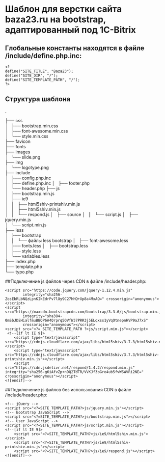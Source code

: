 # Шаблон для верстки сайта baza23.ru на bootstrap, адаптированный под 1C-Bitrix

## Глобальные константы находятся в файле /include/define.php.inc:

    <?
    define("SITE_TITLE", "Baza23");
    define("SITE_DIR", "/");
    define("SITE_TEMPLATE_PATH", "/");
    ?>

## Структура шаблона

.

├── css  
│   ├── bootstrap.min.css  
│   ├── font-awesome.min.css  
│   └── style.min.css  
├── favicon  
├── fonts  
├── images  
│   └── slide.png  
├── img  
│   └── logotype.png  
├── include  
│   ├── config.php.inc  
│   ├── define.php.inc 
│   ├── footer.php  
│   └── header.php
├── js  
│   ├── bootstrap.min.js  
│   ├── ie9  
│   │   ├── html5shiv-printshiv.min.js  
│   │   ├── html5shiv.min.js  
│   │   └── respond.js
│   ├── source
│   │   └── script.js
│   ├── jquery.min.js  
│   └── script.min.js  
├── less  
│   ├── bootstrap  
│   │   └── файлы less bootstrap 
│   ├── font-awesome.less  
│   ├── fonts.less
│   ├── bootstrap.less  
│   ├── style.less  
│   └── variables.less  
├── index.php  
├── template.php  
└── typo.php  

##Подключение js файлов через CDN в файле /include/header.php:

    <script src="https://code.jquery.com/jquery-1.12.4.min.js"
            integrity="sha256-ZosEbRLbNQzLpnKIkEdrPv7lOy9C27hHQ+Xp8a4MxAQ=" crossorigin="anonymous"></script>
    <script src="https://maxcdn.bootstrapcdn.com/bootstrap/3.3.6/js/bootstrap.min.js"
            integrity="sha384-0mSbJDEHialfmuBBQP6A4Qrprq5OVfW37PRR3j5ELqxss1yVqOtnepnHVP9aJ7xS"
            crossorigin="anonymous"></script>
    <script src="<?= SITE_TEMPLATE_PATH ?>js/script.min.js"></script>
     <!--[if lt IE 9]>
        <script type="text/javascript" src="https://cdnjs.cloudflare.com/ajax/libs/html5shiv/3.7.3/html5shiv.min.js"></script>
        <script type="text/javascript" src="https://cdnjs.cloudflare.com/ajax/libs/html5shiv/3.7.3/html5shiv-printshiv.min.js"></script>
        <script src="https://cdn.jsdelivr.net/respond/1.4.2/respond.min.js" integrity="sha256-g6iAfvZp+nDQ2TdTR/VVKJf3bGro4ub5fvWSWVRi2NE=" crossorigin="anonymous"></script>
    <![endif]-->

##Подключение js файлов без использования CDN в файле /include/header.php:

    <!-- jQuery -->
    <script src="<?=SITE_TEMPLATE_PATH?>js/jquery.min.js"></script>
    <!-- Bootstrap JavaScript -->
    <script src="<?=SITE_TEMPLATE_PATH?>js/bootstrap.min.js"></script>
    <!-- User JavaScript -->
    <script src="<?=SITE_TEMPLATE_PATH?>js/script.min.js"></script>
    <!--[if lt IE 9]>
        <script src="<?=SITE_TEMPLATE_PATH?>js/ie9/html5shiv.min.js"></script>
        <script src="<?=SITE_TEMPLATE_PATH?>js/ie9/html5shiv-printshiv.min.js"></script>
        <script src="<?=SITE_TEMPLATE_PATH?>js/ie9/respond.js"></script>
    <![endif]-->
    
